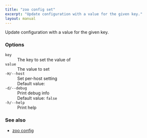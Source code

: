 ```yaml
---
title: "zoo config set"
excerpt: "Update configuration with a value for the given key."
layout: manual
---
```


Update configuration with a value for the given key.

### Options

<dl class="flags">
   <dt><code>key</code></dt>
   <dd>The key to set the value of</dd>

   <dt><code>value</code></dt>
   <dd>The value to set</dd>

   <dt><code>-H/--host</code></dt>
   <dd>Set per-host setting<br/>Default value: <code></code></dd>

   <dt><code>-d/--debug</code></dt>
   <dd>Print debug info<br/>Default value: <code>false</code></dd>

   <dt><code>-h/--help</code></dt>
   <dd>Print help</dd>
</dl>


### See also

* [zoo config](./zoo_config)